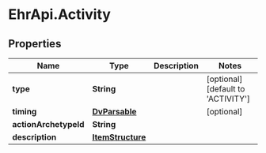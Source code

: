 # EhrApi.Activity

## Properties
Name | Type | Description | Notes
------------ | ------------- | ------------- | -------------
**type** | **String** |  | [optional] [default to &#x27;ACTIVITY&#x27;]
**timing** | [**DvParsable**](DvParsable.md) |  | [optional] 
**actionArchetypeId** | **String** |  | 
**description** | [**ItemStructure**](ItemStructure.md) |  | 
